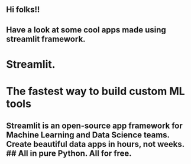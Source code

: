 ## Hi folks!!
## Have a look at some cool apps made using streamlit framework.

# Streamlit.
# The fastest way to build custom ML tools

## Streamlit is an open-source app framework for Machine Learning and Data Science teams. Create beautiful data apps in hours, not weeks. ## All in pure Python. All for free.
